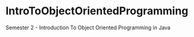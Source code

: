 # IntroToObjectOrientedProgramming
Semester 2 - Introduction To Object Oriented Programming in Java
